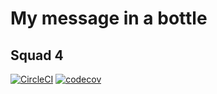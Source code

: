 # My message in a bottle
## Squad 4

[![CircleCI](https://circleci.com/gh/ase-squad4/ase-hw2/tree/master.svg?style=svg&circle-token=9802403e3b672fe2438707d25c98f5d61c7347b1)](https://circleci.com/gh/ase-squad4/ase-hw2/tree/master) [![codecov](https://codecov.io/gh/ase-squad4/ase-hw2/branch/master/graph/badge.svg?token=M6MUWI3HP7)](https://codecov.io/gh/ase-squad4/ase-hw2)